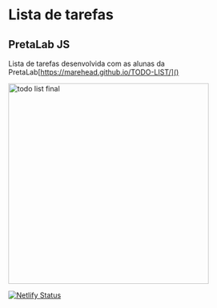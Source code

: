 # Lista de tarefas
## PretaLab JS

Lista de tarefas desenvolvida com as alunas da PretaLab[https://marehead.github.io/TODO-LIST/]() 

<img width="400" alt="todo list final" src="https://user-images.githubusercontent.com/96207587/199761501-16131b08-c8a6-46d0-a5a1-2c1e41be6a83.png">


[![Netlify Status](https://api.netlify.com/api/v1/badges/c8d39a99-b15b-4bae-87da-f11472ce4164/deploy-status)](https://app.netlify.com/sites/elaborate-travesseiro-3d8511/deploys)

